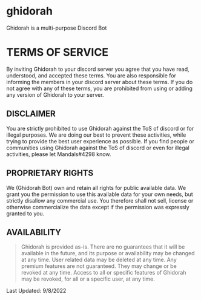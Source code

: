 # ghidorah
Ghidorah is a multi-purpose Discord Bot


# TERMS OF SERVICE
By inviting Ghidorah to your discord server you agree that you have read, understood, and accepted these terms. You are also responsible for informing the members in your discord server about these terms. If you do not agree with any of these terms, you are prohibited from using or adding any version of Ghidorah to your server.

## DISCLAIMER
You are strictly prohibited to use Ghidorah against the ToS of discord or for illegal purposes. We are doing our best to prevent these activities, while trying to provide the best user experience as possible. If you find people or communities using Ghidorah against the ToS of discord or even for illegal activities, please let Mandals#4298 know.

## PROPRIETARY RIGHTS
We (Ghidorah Bot) own and retain all rights for public available data. We grant you the permission to use this available data for your own needs, but strictly disallow any commercial use. You therefore shall not sell, license or otherwise commercialize the data except if the permission was expressly granted to you.

## AVAILABILITY
> Ghidorah is provided as-is. There are no guarantees that it will be available in the future, and its purpose or availability may be changed at any time.
> User related data may be deleted at any time.
> Any premium features are not guaranteed. They may change or be revoked at any time.
> Access to all or specific features of Ghidorah may be revoked, for all or a specific user, at any time.

Last Updated: 9/8/2022
